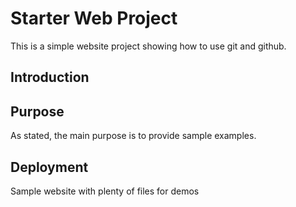 # Starter Web Project

This is a simple website project showing how to use git and github.

## Introduction



## Purpose

As stated, the main purpose is to provide sample examples.

## Deployment

Sample website with plenty of files for demos